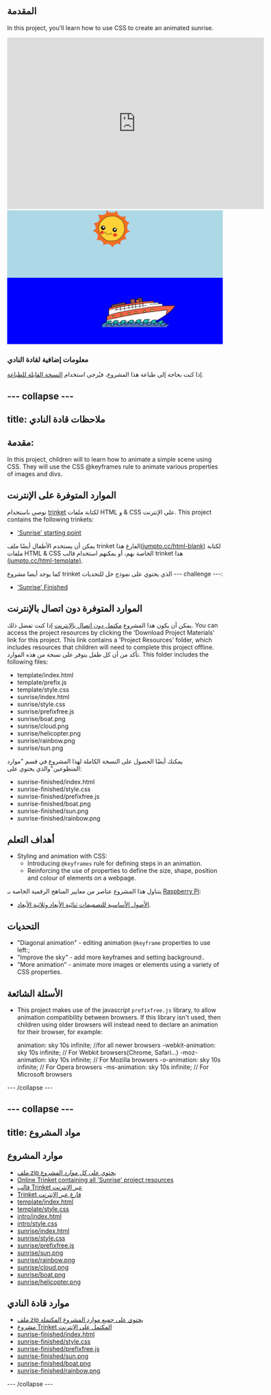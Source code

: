## المقدمة

In this project, you'll learn how to use CSS to create an animated sunrise.

<div class="trinket">
  <iframe src="https://trinket.io/embed/html/abcc0284a3?outputOnly=true&start=result" width="600" height="400" frameborder="0" marginwidth="0" marginheight="0" allowfullscreen>
  </iframe>
  <img src="images/sunrise-final.png">
</div>

### معلومات إضافية لقادة النادي

إذا كنت بحاجة إلى طباعة هذا المشروع، فيُرجى استخدام [النسخة القابلة للطباعة](https://projects.raspberrypi.org/en/projects/sunrise/print).

## \--- collapse \---

## title: ملاحظات قادة النادي

## مقدمة:

In this project, children will to learn how to animate a simple scene using CSS. They will use the CSS @keyframes rule to animate various properties of images and divs.

## الموارد المتوفرة على الإنترنت

نوصي باستخدام [trinket](https://trinket.io/) لكتابة ملفات HTML و & CSS على الإنترنت. This project contains the following trinkets:

+ ['Sunrise' starting point](https://trinket.io/html/web-sunrise)

يمكن أن يستخدم الأطفال أيضًا ملف trinket الفارغ هذا[(jumpto.cc/html-blank)](http://jumpto.cc/html-blank) لكتابة ملفات HTML & CSS الخاصة بهم، أو يمكنهم استخدام قالب trinket هذا [(jumpto.cc/html-template)](http://jumpto.cc/html-template).

كما يوجد أيضا مشروع trinket الذي يحتوي على نموذج حل للتحديات \--- challenge \---:

+ ['Sunrise' Finished](https://trinket.io/html/abcc0284a3)

## الموارد المتوفرة دون اتصال بالإنترنت

يمكن أن يكون هذا المشروع [مكتمل دون اتصال بالإنترنت](../offline.html) إذا كنت تفضل ذلك. You can access the project resources by clicking the 'Download Project Materials' link for this project. This link contains a 'Project Resources' folder, which includes resources that children will need to complete this project offline. تأكد من أن كل طفل يتوفر على نسخة من هذه الموارد. This folder includes the following files:

+ template/index.html
+ template/prefix.js
+ template/style.css
+ sunrise/index.html
+ sunrise/style.css
+ sunrise/prefixfree.js
+ sunrise/boat.png
+ sunrise/cloud.png
+ sunrise/helicopter.png
+ sunrise/rainbow.png
+ sunrise/sun.png

يمكنك أيضًا الحصول على النسخة الكاملة لهذا المشروع في قسم "موارد المتطوعين"والذي يحتوي على:

+ sunrise-finished/index.html
+ sunrise-finished/style.css
+ sunrise-finished/prefixfree.js
+ sunrise-finished/boat.png
+ sunrise-finished/sun.png
+ sunrise-finished/rainbow.png

## أهداف التعلم

+ Styling and animation with CSS: 
    + Introducing `@keyframes` rule for defining steps in an animation.
    + Reinforcing the use of properties to define the size, shape, position and colour of elements on a webpage.

يتناول هذا المشروع عناصر من معايير المناهج الرقمية الخاصة بـ [Raspberry Pi](http://rpf.io/curriculum):

+ [الأصول الأساسية للتصميمات ثنائية الأبعاد وثلاثية الأبعاد](https://www.raspberrypi.org/curriculum/design/creator).

## التحديات

+ "Diagonal animation" - editing animation `@keyframe` properties to use left:;
+ "Improve the sky" - add more keyframes and setting background:.
+ "More animation" - animate more images or elements using a variety of CSS properties. 

## الأسئلة الشائعة

+ This project makes use of the javascript `prefixfree.js` library, to allow animation compatibility between browsers. If this library isn't used, then children using older browsers will instead need to declare an animation for their browser, for example:

    animation: sky 10s infinite;            //for all newer browsers
    -webkit-animation: sky 10s infinite;    // For Webkit browsers(Chrome, Safari...)
    -moz-animation: sky 10s infinite;       // For Mozilla browsers
    -o-animation: sky 10s infinite;         // For Opera browsers
    -ms-animation: sky 10s infinite;        // For Microsoft browsers 
    

\--- /collapse \---

## \--- collapse \---

## title: مواد المشروع

## موارد المشروع

+ [ملف.zip يحتوي على كل موارد المشروع](resources/sunrise-project-resources.zip)
+ [Online Trinket containing all 'Sunrise' project resources](http://jumpto.cc/web-sunrise)
+ [قالب Trinket عبر الإنترنت](http://jumpto.cc/trinket-template)
+ [Trinket فارغ عبر الإنترنت](http://jumpto.cc/trinket-blank)
+ [template/index.html](resources/template-index.html)
+ [template/style.css](resources/template-style.css)
+ [intro/index.html](resources/intro-index.html)
+ [intro/style.css](resources/intro-style.css)
+ [sunrise/index.html](resources/sunrise-index.html)
+ [sunrise/style.css](resources/sunrise-style.css)
+ [sunrise/prefixfree.js](resources/sunrise-prefixfree.js)
+ [sunrise/sun.png](resources/sunrise-sun.png)
+ [sunrise/rainbow.png](resources/sunrise-rainbow.png)
+ [sunrise/cloud.png](resources/sunrise-cloud.png)
+ [sunrise/boat.png](resources/sunrise-boat.png)
+ [sunrise/helicopter.png](resources/sunrise-helicopter.png)

## موارد قادة النادي

+ [ملف.zip يحتوي على جميع موارد المشروع المكتملة](resources/sunrise-volunteer-resources.zip)
+ [مشروع Trinket المكتمل على الإنترنت](https://trinket.io/html/abcc0284a3)
+ [sunrise-finished/index.html](resources/sunrise-finished-index.html)
+ [sunrise-finished/style.css](resources/sunrise-finished-style.css)
+ [sunrise-finished/prefixfree.js](resources/sunrise-finished-prefixfree.js)
+ [sunrise-finished/sun.png](resources/sunrise-finished-sun.png)
+ [sunrise-finished/boat.png](resources/sunrise-finished-boat.png)
+ [sunrise-finished/rainbow.png](resources/sunrise-finished-rainbow.png)

\--- /collapse \---
